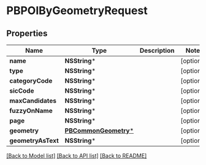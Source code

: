 # PBPOIByGeometryRequest

## Properties
Name | Type | Description | Notes
------------ | ------------- | ------------- | -------------
**name** | **NSString*** |  | [optional] 
**type** | **NSString*** |  | [optional] 
**categoryCode** | **NSString*** |  | [optional] 
**sicCode** | **NSString*** |  | [optional] 
**maxCandidates** | **NSString*** |  | [optional] 
**fuzzyOnName** | **NSString*** |  | [optional] 
**page** | **NSString*** |  | [optional] 
**geometry** | [**PBCommonGeometry***](PBCommonGeometry.md) |  | [optional] 
**geometryAsText** | **NSString*** |  | [optional] 

[[Back to Model list]](../README.md#documentation-for-models) [[Back to API list]](../README.md#documentation-for-api-endpoints) [[Back to README]](../README.md)



